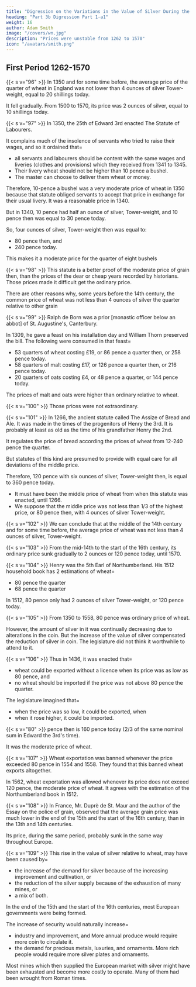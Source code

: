 ```yaml
---
title: "Digression on the Variations in the Value of Silver During the Last Four Centuries"
heading: "Part 3b Digression Part 1-a1"
weight: 16
author: Adam Smith
image: "/covers/wn.jpg"
description: "Prices were unstable from 1262 to 1570"
icon: "/avatars/smith.png"
---
```



## First Period 1262-1570

{{< s v="96" >}} In 1350 and for some time before, the average price of the quarter of wheat in England was not lower than 4 ounces of silver Tower-weight, equal to 20 shillings today.

It fell gradually. From 1500 to 1570, its price was 2 ounces of silver, equal to 10 shillings today.

{{< s v="97" >}} In 1350, the 25th of Edward 3rd enacted The Statute of Labourers.

It complains much of the insolence of servants who tried to raise their wages, and so it ordained that= 
- all servants and labourers should be content with the same wages and liveries (clothes and provisions) which they received from 1341 to 1345.
- Their livery wheat should not be higher than 10 pence a bushel.
- The master can choose to deliver them wheat or money.

Therefore, 10-pence a bushel was a very moderate price of wheat in 1350 because that statute obliged servants to accept that price in exchange for their usual livery. It was a reasonable price in 1340.

But in 1340, 10 pence had half an ounce of silver, Tower-weight, and 10 pence then was equal to 30 pence today.

So, four ounces of silver, Tower-weight then was equal to:
- 80 pence then, and
- 240 pence today.

This makes it a moderate price for the quarter of eight bushels

{{< s v="98" >}} This statute is a better proof of the moderate price of grain then, than the prices of the dear or cheap years recorded by historians. Those prices made it difficult get the ordinary price.

There are other reasons why, some years before the 14th century, the common price of wheat was not less than 4 ounces of silver the quarter relative to other grain

{{< s v="99" >}} Ralph de Born was a prior [monastic officer below an abbot] of St. Augustine's, Canterbury.

In 1309, he gave a feast on his installation day and William Thorn preserved the bill. The following were consumed in that feast= 
- 53 quarters of wheat costing £19, or 86 pence a quarter then, or 258 pence today.
- 58 quarters of malt costing £17, or 126 pence a quarter then, or 216 pence today.
- 20 quarters of oats costing £4, or 48 pence a quarter, or 144 pence today.

The prices of malt and oats were higher than ordinary relative to wheat.

{{< s v="100" >}} Those prices were not extraordinary.

{{< s v="101" >}} In 1266, the ancient statute called The Assize of Bread and Ale. It was made in the times of the progenitors of Henry the 3rd. It is probably at least as old as the time of his grandfather Henry the 2nd.

It regulates the price of bread according the prices of wheat from 12-240 pence the quarter.

But statutes of this kind are presumed to provide with equal care for all deviations of the middle price.

Therefore, 120 pence with six ounces of silver, Tower-weight then, is equal to 360 pence today.
- It must have been the middle price of wheat from when this statute was enacted, until 1266. 
- We suppose that the middle price was not less than 1/3 of the highest price, or 80 pence then, with 4 ounces of silver Tower-weight.

{{< s v="102" >}} We can conclude that at the middle of the 14th century and for some time before, the average price of wheat was not less than 4 ounces of silver, Tower-weight.

{{< s v="103" >}} From the mid-14th to the start of the 16th century, its ordinary price sunk gradually to 2 ounces or 120 pence today, until 1570.

{{< s v="104" >}} Henry was the 5th Earl of Northumberland. His 1512 household book has 2 estimations of wheat= 
- 80 pence the quarter
- 68 pence the quarter

In 1512, 80 pence only had 2 ounces of silver Tower-weight, or 120 pence today.

{{< s v="105" >}} From 1350 to 1558, 80 pence was ordinary price of wheat.

However, the amount of silver in it was continually decreasing due to alterations in the coin. But the increase of the value of silver compensated the reduction of silver in coin. The legislature did not think it worthwhile to attend to it.

{{< s v="106" >}} Thus in 1436, it was enacted that= 
- wheat could be exported without a licence when its price was as low as 80 pence, and
- no wheat should be imported if the price was not above 80 pence the quarter.

The legislature imagined that= 
- when the price was so low, it could be exported, when
- when it rose higher, it could be imported.

{{< s v="80" >}} pence then is 160 pence today (2/3 of the same nominal sum in Edward the 3rd's time).

It was the moderate price of wheat.

{{< s v="107" >}} Wheat exportation was banned whenever the price exceeded 80 pence in 1554 and 1558. They found that this banned wheat exports altogether.

In 1562, wheat exportation was allowed whenever its price does not exceed 120 pence, the moderate price of wheat. It agrees with the estimation of the Northumberland book in 1512.

{{< s v="108" >}} In France, Mr. Duprè de St. Maur and the author of the Essay on the police of grain, observed that the average grain price was much lower in the end of the 15th and the start of the 16th century, than in the 13th and 14th centuries.

Its price, during the same period, probably sunk in the same way throughout Europe.

{{< s v="109" >}} This rise in the value of silver relative to wheat, may have been caused by= 
- the increase of the demand for silver because of the increasing improvement and cultivation, or
- the reduction of the silver supply because of the exhaustion of many mines, or
- a mix of both.

In the end of the 15th and the start of the 16th centuries, most European governments were being formed.

The increase of security would naturally increase= 
- industry and improvement, and
More annual produce would require more coin to circulate it.
- the demand for precious metals, luxuries, and ornaments.
More rich people would require more silver plates and ornaments.

Most mines which then supplied the European market with silver might have been exhausted and become more costly to operate.
Many of them had been wrought from Roman times.


